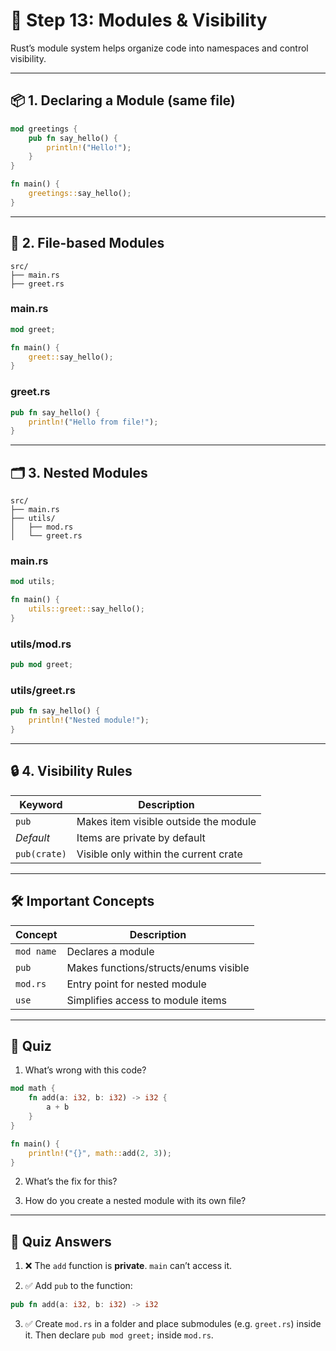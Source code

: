 
# 🧩 Step 13: Modules & Visibility

Rust’s module system helps organize code into namespaces and control visibility.

---

## 📦 1. Declaring a Module (same file)

```rust
mod greetings {
    pub fn say_hello() {
        println!("Hello!");
    }
}

fn main() {
    greetings::say_hello();
}
```

---

## 📁 2. File-based Modules

```
src/
├── main.rs
├── greet.rs
```

### main.rs

```rust
mod greet;

fn main() {
    greet::say_hello();
}
```

### greet.rs

```rust
pub fn say_hello() {
    println!("Hello from file!");
}
```

---

## 🗂️ 3. Nested Modules

```
src/
├── main.rs
├── utils/
│   ├── mod.rs
│   └── greet.rs
```

### main.rs

```rust
mod utils;

fn main() {
    utils::greet::say_hello();
}
```

### utils/mod.rs

```rust
pub mod greet;
```

### utils/greet.rs

```rust
pub fn say_hello() {
    println!("Nested module!");
}
```

---

## 🔒 4. Visibility Rules

| Keyword        | Description                                 |
|----------------|---------------------------------------------|
| `pub`          | Makes item visible outside the module       |
| *Default*      | Items are private by default                |
| `pub(crate)`   | Visible only within the current crate       |

---

## 🛠️ Important Concepts

| Concept               | Description                                 |
|------------------------|---------------------------------------------|
| `mod name`             | Declares a module                           |
| `pub`                  | Makes functions/structs/enums visible       |
| `mod.rs`               | Entry point for nested module               |
| `use`                  | Simplifies access to module items           |

---

## 🧪 Quiz

1. What’s wrong with this code?

```rust
mod math {
    fn add(a: i32, b: i32) -> i32 {
        a + b
    }
}

fn main() {
    println!("{}", math::add(2, 3));
}
```

2. What’s the fix for this?

3. How do you create a nested module with its own file?

---

## 🧠 Quiz Answers

1. ❌ The `add` function is **private**. `main` can’t access it.

2. ✅ Add `pub` to the function:
```rust
pub fn add(a: i32, b: i32) -> i32
```

3. ✅ Create `mod.rs` in a folder and place submodules (e.g. `greet.rs`) inside it. Then declare `pub mod greet;` inside `mod.rs`.
